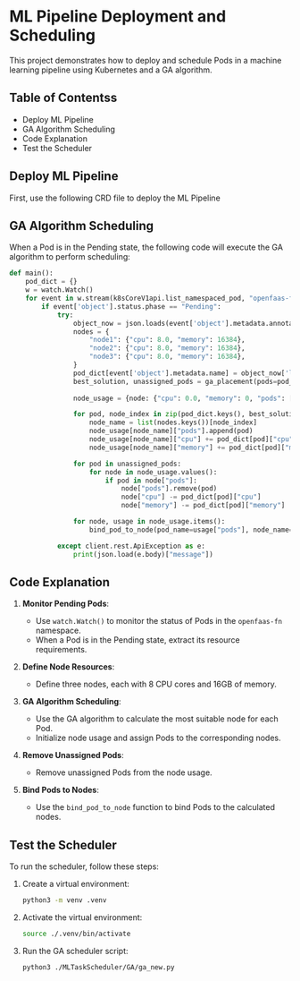 # ML Pipeline Deployment and Scheduling

This project demonstrates how to deploy and schedule Pods in a machine learning pipeline using Kubernetes and a GA algorithm.

## Table of Contentss

- Deploy ML Pipeline
- GA Algorithm Scheduling
- Code Explanation
- Test the Scheduler

## Deploy ML Pipeline

First, use the following CRD file to deploy the ML Pipeline

## GA Algorithm Scheduling

When a Pod is in the Pending state, the following code will execute the GA algorithm to perform scheduling:

```python
def main():
    pod_dict = {}
    w = watch.Watch()
    for event in w.stream(k8sCoreV1api.list_namespaced_pod, "openfaas-fn"):
        if event['object'].status.phase == "Pending":
            try:
                object_now = json.loads(event['object'].metadata.annotations['com.openfaas.function.spec'])
                nodes = {
                    "node1": {"cpu": 8.0, "memory": 16384},
                    "node2": {"cpu": 8.0, "memory": 16384},
                    "node3": {"cpu": 8.0, "memory": 16384},
                }
                pod_dict[event['object'].metadata.name] = object_now['limits']
                best_solution, unassigned_pods = ga_placement(pods=pod_dict, nodes=nodes)
                
                node_usage = {node: {"cpu": 0.0, "memory": 0, "pods": []} for node in nodes}

                for pod, node_index in zip(pod_dict.keys(), best_solution):
                    node_name = list(nodes.keys())[node_index]
                    node_usage[node_name]["pods"].append(pod)
                    node_usage[node_name]["cpu"] += pod_dict[pod]["cpu"]
                    node_usage[node_name]["memory"] += pod_dict[pod]["memory"]

                for pod in unassigned_pods:
                    for node in node_usage.values():
                        if pod in node["pods"]:
                            node["pods"].remove(pod)
                            node["cpu"] -= pod_dict[pod]["cpu"]
                            node["memory"] -= pod_dict[pod]["memory"]

                for node, usage in node_usage.items():
                    bind_pod_to_node(pod_name=usage["pods"], node_name=node)

            except client.rest.ApiException as e:
                print(json.load(e.body)["message"])
```

## Code Explanation

1. **Monitor Pending Pods**:
   - Use `watch.Watch()` to monitor the status of Pods in the `openfaas-fn` namespace.
   - When a Pod is in the Pending state, extract its resource requirements.

2. **Define Node Resources**:
   - Define three nodes, each with 8 CPU cores and 16GB of memory.

3. **GA Algorithm Scheduling**:
   - Use the GA algorithm to calculate the most suitable node for each Pod.
   - Initialize node usage and assign Pods to the corresponding nodes.

4. **Remove Unassigned Pods**:
   - Remove unassigned Pods from the node usage.

5. **Bind Pods to Nodes**:
   - Use the `bind_pod_to_node` function to bind Pods to the calculated nodes.

## Test the Scheduler

To run the scheduler, follow these steps:

1. Create a virtual environment:

    ```sh
    python3 -m venv .venv
    ```

2. Activate the virtual environment:

    ```sh
    source ./.venv/bin/activate
    ```

3. Run the GA scheduler script:

    ```sh
    python3 ./MLTaskScheduler/GA/ga_new.py
    ```

